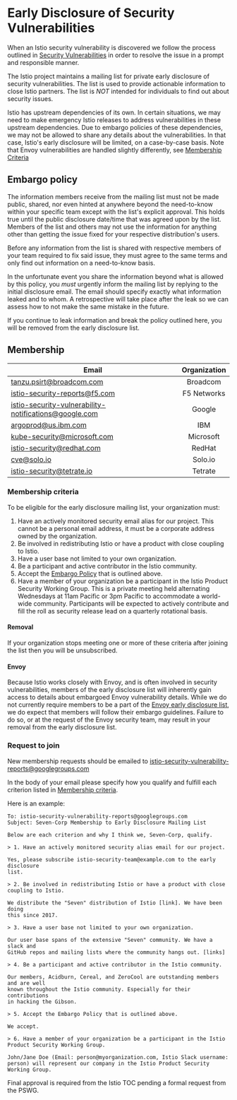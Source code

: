 # Early Disclosure of Security Vulnerabilities

When an Istio security vulnerability is discovered we follow the process outlined in 
[Security Vulnerabilities](https://istio.io/about/security-vulnerabilities/) in order to 
resolve the issue in a prompt and responsible manner.

The Istio project maintains a mailing list for private early disclosure of 
security vulnerabilities. 
The list is used to provide actionable information to close Istio partners.
The list is *NOT* intended for individuals to find out about
security issues.

Istio has upstream dependencies of its own. In certain situations, we may need to make emergency 
Istio releases to address vulnerabilities in these upstream dependencies. Due to embargo policies of
these dependencies, we may not be allowed to share any details about the vulnerabilities. In that
case, Istio's early disclosure will be limited, on a case-by-case basis.
Note that Envoy vulnerabilities are handled slightly differently, see [Membership Criteria](#membership-criteria)

## Embargo policy

The information members receive from the mailing list must not be
made public, shared, nor even hinted at anywhere beyond the need-to-know within
your specific team except with the list's explicit approval. This holds
true until the public disclosure date/time that was agreed upon by the list.
Members of the list and others may not use the information for anything other
than getting the issue fixed for your respective distribution's users.

Before any information from the list is shared with respective members of your
team required to fix said issue, they must agree to the same terms and only
find out information on a need-to-know basis.

In the unfortunate event you share the information beyond what is allowed by
this policy, you _must_ urgently inform the mailing list by replying to the 
initial disclosure email. The email should specify exactly what information
leaked and to whom. A retrospective will take place after the leak so
we can assess how to not make the same mistake in the future.

If you continue to leak information and break the policy outlined here, you
will be removed from the early disclosure list.

## Membership

| Email		| Organization	|
| ------------- |:-------------:|
| tanzu.psirt@broadcom.com | Broadcom |
| istio-security-reports@f5.com | F5 Networks |
| istio-security-vulnerability-notifications@google.com | Google |
| argoprod@us.ibm.com | IBM |
| kube-security@microsoft.com | Microsoft |
| istio-security@redhat.com | RedHat |
| cve@solo.io | Solo.io |
| istio-security@tetrate.io | Tetrate |

### Membership criteria

To be eligible for the early disclosure mailing list, your
organization must:

1. Have an actively monitored security email alias for our project. This cannot be a personal
email address, it must be a corporate address owned by the organization.
2. Be involved in redistributing Istio or have a product with close coupling to Istio.
3. Have a user base not limited to your own organization.
4. Be a participant and active contributor in the Istio community.
5. Accept the [Embargo Policy](#embargo-policy) that is outlined above.
6. Have a member of your organization be a participant in the Istio Product Security Working Group. This is a private meeting held alternating Wednesdays at 11am Pacific or 3pm Pacific to accommodate a world-wide community. Participants will be expected to actively contribute and fill the roll as security release lead on a quarterly rotational basis.

#### Removal

If your organization stops meeting one or more of these criteria
after joining the list then you will be unsubscribed.

#### Envoy

Because Istio works closely with Envoy, and is often involved in security vulnerabilities, members of the early disclosure list will inherently gain access to details about embargoed Envoy vulnerability details.
While we do not currently require members to be a part of the [Envoy early disclosure list](https://github.com/envoyproxy/envoy/blob/main/SECURITY.md#members), we do expect that members will follow their embargo guidelines.
Failure to do so, or at the request of the Envoy security team, may result in your removal from the early disclosure list.

### Request to join

New membership requests should be emailed to [istio-security-vulnerability-reports@googlegroups.com](mailto:istio-security-vulnerability-reports@googlegroups.com)

In the body of your email please specify how you qualify and fulfill each
criterion listed in [Membership criteria](#membership-criteria).

Here is an example:

```
To: istio-security-vulnerability-reports@googlegroups.com
Subject: Seven-Corp Membership to Early Disclosure Mailing List

Below are each criterion and why I think we, Seven-Corp, qualify.

> 1. Have an actively monitored security alias email for our project.

Yes, please subscribe istio-security-team@example.com to the early disclosure
list.

> 2. Be involved in redistributing Istio or have a product with close coupling to Istio.

We distribute the "Seven" distribution of Istio [link]. We have been doing
this since 2017.

> 3. Have a user base not limited to your own organization.

Our user base spans of the extensive "Seven" community. We have a slack and
GitHub repos and mailing lists where the community hangs out. [links]

> 4. Be a participant and active contributor in the Istio community.

Our members, Acidburn, Cereal, and ZeroCool are outstanding members and are well
known throughout the Istio community. Especially for their contributions
in hacking the Gibson.

> 5. Accept the Embargo Policy that is outlined above.

We accept.

> 6. Have a member of your organization be a participant in the Istio Product Security Working Group.

John/Jane Doe (Email: person@myorganization.com, Istio Slack username: person) will represent our company in the Istio Product Security Working Group.
```

Final approval is required from the Istio TOC pending a formal request from the PSWG.
